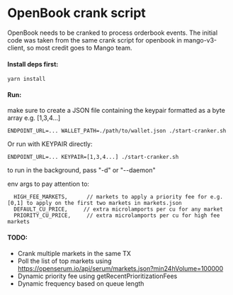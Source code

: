 # OpenBook crank script

OpenBook needs to be cranked to process orderbook events.
The initial code was taken from the same crank script for openbook in mango-v3-client, so most credit goes to Mango team.

#### Install deps first:

```
yarn install
```

#### Run:

make sure to create a JSON file containing the keypair formatted as a byte array e.g. [1,3,4...]

```
ENDPOINT_URL=... WALLET_PATH=./path/to/wallet.json ./start-cranker.sh
```

Or run with KEYPAIR directly:

```
ENDPOINT_URL=... KEYPAIR=[1,3,4...] ./start-cranker.sh
```

to run in the background, pass "-d" or "--daemon"

env args to pay attention to:

```
  HIGH_FEE_MARKETS,      // markets to apply a priority fee for e.g. [0,1] to apply on the first two markets in markets.json
  DEFAULT_CU_PRICE,     // extra microlamports per cu for any market
  PRIORITY_CU_PRICE,     // extra microlamports per cu for high fee markets
```

#### TODO:

- Crank multiple markets in the same TX
- Poll the list of top markets using https://openserum.io/api/serum/markets.json?min24hVolume=100000
- Dynamic priority fee using getRecentPrioritizationFees
- Dynamic frequency based on queue length